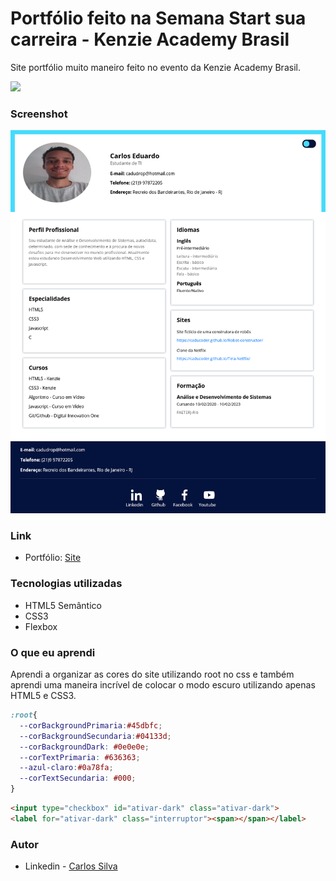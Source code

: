 # Portfólio feito na Semana Start sua carreira - Kenzie Academy Brasil

Site portfólio muito maneiro feito no evento da Kenzie Academy Brasil. 

![](https://img.shields.io/website?down_color=red&down_message=down&up_color=green&up_message=online&url=https%3A%2F%2Fcaducoder.github.io%2F)

### Screenshot

![](./assets/img/Screenshot_Portfolio.png)

### Link
 - Portfólio: [Site](https://caducoder.github.io)

 ### Tecnologias utilizadas
 - HTML5 Semântico
 - CSS3
 - Flexbox

 ### O que eu aprendi

 Aprendi a organizar as cores do site utilizando root no css e também aprendi uma maneira incrível de colocar o modo escuro utilizando apenas HTML5 e CSS3.

 ```css
 :root{
   --corBackgroundPrimaria:#45dbfc;
   --corBackgroundSecundaria:#04133d;
   --corBackgroundDark: #0e0e0e;
   --corTextPrimaria: #636363;
   --azul-claro:#0a78fa;
   --corTextSecundaria: #000;
}
 ```
 ```html
 <input type="checkbox" id="ativar-dark" class="ativar-dark">
 <label for="ativar-dark" class="interruptor"><span></span></label>
 ```

 ### Autor
 - Linkedin - [Carlos Silva](https://www.linkedin.com/in/carlos-edu/)